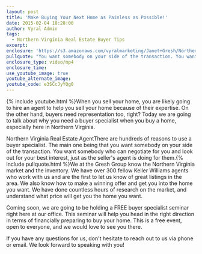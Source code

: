 ```yaml
---
layout: post
title: 'Make Buying Your Next Home as Painless as Possible!'
date: 2015-02-04 18:28:00
author: Vyral Admin
tags:
  - Northern Virginia Real Estate Buyer Tips
excerpt:
enclosure: 'https://s3.amazonaws.com/vyralmarketing/Janet+Gresh/Northern+Virginia+Real+Estate+Agent-+Why+you+need+a+buyer+specialist.mp4'
pullquote: "You want somebody on your side of the transaction. You want somebody who can negotiate for you and look out for your best interest, just as the seller's agent is doing for them."
enclosure_type: video/mp4
enclosure_time:
use_youtube_image: true
youtube_alternate_image:
youtube_code: e3SCcJyYQg0
---
```



{% include youtube.html %}When you sell your home, you are likely going to hire an agent to help you sell your home because of their expertise. On the other hand, buyers need representation too, right?  Today we are going to talk about why you need a buyer specialist when you buy a home, especially here in Northern Virginia.

Northern Virginia Real Estate AgentThere are hundreds of reasons to use a buyer specialist. The main one being that you want somebody on your side of the transaction. You want somebody who can negotiate for you and look out for your best interest, just as the seller's agent is doing for them.{% include pullquote.html %}We at the Gresh Group know the Northern Virginia market and the inventory. We have over 300 fellow Keller Williams agents who work with us and are the first to let us know of great listings in the area. We also know how to make a winning offer and get you into the home you want. We have done countless hours of research on the market, and understand what price will get you the home you want.

Coming soon, we are going to be holding a FREE buyer specialist seminar right here at our office. This seminar will help you head in the right direction in terms of financially preparing to buy your home. This is a free event, open to everyone, and we would love to see you there.

If you have any questions for us, don't hesitate to reach out to us via phone or email. We look forward to speaking with you!